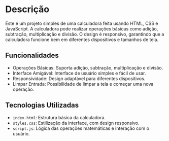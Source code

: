# Descrição

Este é um projeto simples de uma calculadora feita usando HTML, CSS e JavaScript. A calculadora pode realizar operações básicas como adição, subtração, multiplicação e divisão. O design é responsivo, garantindo que a calculadora funcione bem em diferentes dispositivos e tamanhos de tela.

## Funcionalidades
- Operações Básicas: Suporta adição, subtração, multiplicação e divisão.
- Interface Amigável: Interface de usuário simples e fácil de usar.
- Responsividade: Design adaptável para diferentes dispositivos.
- Limpar Entrada: Possibilidade de limpar a tela e começar uma nova operação.

## Tecnologias Utilizadas
- `index.html`: Estrutura básica da calculadora.
- `styles.css`: Estilização da interface, com design responsivo.
- `script.js`: Lógica das operações matemáticas e interação com o usuário.
